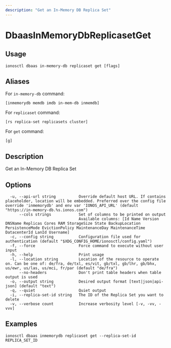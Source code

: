 ```yaml
---
description: "Get an In-Memory DB Replica Set"
---
```


# DbaasInMemoryDbReplicasetGet

## Usage

```text
ionosctl dbaas in-memory-db replicaset get [flags]
```

## Aliases

For `in-memory-db` command:

```text
[inmemorydb memdb imdb in-mem-db inmemdb]
```

For `replicaset` command:

```text
[rs replica-set replicasets cluster]
```

For `get` command:

```text
[g]
```

## Description

Get an In-Memory DB Replica Set

## Options

```text
  -u, --api-url string          Override default host URL. If contains placeholder, location will be embedded. Preferred over the config file override 'inmemorydb' and env var 'IONOS_API_URL' (default "https://in-memory-db.%s.ionos.com")
      --cols strings            Set of columns to be printed on output 
                                Available columns: [Id Name Version DNSName Replicas Cores RAM StorageSize State BackupLocation PersistenceMode EvictionPolicy MaintenanceDay MaintenanceTime DatacenterId LanId Username]
  -c, --config string           Configuration file used for authentication (default "$XDG_CONFIG_HOME/ionosctl/config.yaml")
  -f, --force                   Force command to execute without user input
  -h, --help                    Print usage
  -l, --location string         Location of the resource to operate on. Can be one of: de/fra, de/txl, es/vit, gb/txl, gb/lhr, gb/bhx, us/ewr, us/las, us/mci, fr/par (default "de/fra")
      --no-headers              Don't print table headers when table output is used
  -o, --output string           Desired output format [text|json|api-json] (default "text")
  -q, --quiet                   Quiet output
  -i, --replica-set-id string   The ID of the Replica Set you want to delete
  -v, --verbose count           Increase verbosity level [-v, -vv, -vvv]
```

## Examples

```text
ionosctl dbaas inmemorydb replicaset get --replica-set-id REPLICA_SET_ID 
```

